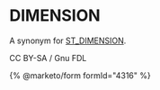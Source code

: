 # DIMENSION

A synonym for [ST\_DIMENSION](st_dimension.md).

CC BY-SA / Gnu FDL

{% @marketo/form formId="4316" %}

